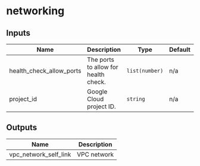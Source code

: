 # networking

<!-- BEGINNING OF PRE-COMMIT-TERRAFORM DOCS HOOK -->
## Inputs

| Name | Description | Type | Default | Required |
|------|-------------|------|---------|:--------:|
| health\_check\_allow\_ports | The ports to allow for health check. | `list(number)` | n/a | yes |
| project\_id | Google Cloud project ID. | `string` | n/a | yes |

## Outputs

| Name | Description |
|------|-------------|
| vpc\_network\_self\_link | VPC network |

<!-- END OF PRE-COMMIT-TERRAFORM DOCS HOOK -->
